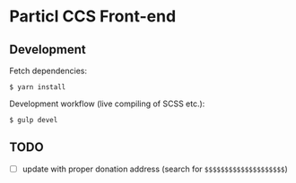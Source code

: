 # Particl CCS Front-end

## Development

Fetch dependencies:

    $ yarn install

Development workflow (live compiling of SCSS etc.):

    $ gulp devel


## TODO

- [ ] update with proper donation address (search for `$$$$$$$$$$$$$$$$$$$$`)

